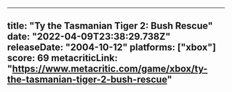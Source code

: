 
---
title: "Ty the Tasmanian Tiger 2: Bush Rescue"
date: "2022-04-09T23:38:29.738Z"
releaseDate: "2004-10-12"
platforms: ["xbox"]
score: 69
metacriticLink: "https://www.metacritic.com/game/xbox/ty-the-tasmanian-tiger-2-bush-rescue"
---
